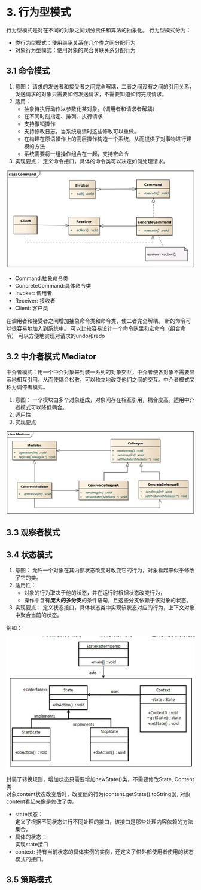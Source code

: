# 3. 行为型模式
行为型模式是对在不同的对象之间划分责任和算法的抽象化。
行为型模式分为：
- 类行为型模式：使用继承关系在几个类之间分配行为
- 对象行为型模式：使用对象的聚合关联关系分配行为

## 3.1 命令模式
1. 意图：
请求的发送者和接受者之间完全解耦，二者之间没有之间的引用关系，发送请求的对象只需要如何发送请求，不需要知道如何完成请求。
2. 适用：
    - 抽象待执行动作以参数化某对象。（调用者和请求者解耦）
    - 在不同时刻指定、排列、执行请求
    - 支持撤销操作
    - 支持修改日志，当系统崩溃时这些修改可以重做。
    - 在构建在原语操作上的高层操作构造一个系统，从而提供了对事物进行建模的方法
    - 系统需要将一组操作组合在一起，支持宏命令
3. 实现要点：
定义命令接口，具体的命令类可以决定如何处理请求。

![picture 2](img/1594531803584.png)  
- Command:抽象命令类  
- ConcreteCommand:具体命令类
- Invoker: 调用者
- Receiver: 接收者
- Client: 客户类

在调用者和接受者之间增加抽象命令类和命令类，使二者完全解耦。
新的命令可以很容易地加入到系统中。
可以比较容易设计一个命令队里和宏命令（组合命令）
可以方便地实现对请求的undo和redo

## 3.2 中介者模式 Mediator
中介者模式：用一个中介对象来封装一系列的对象交互，中介者使各对象不需要显示地相互引用，从而使耦合松散，可以独立地改变他们之间的交互。中介者模式又称为调停者模式。
1. 意图：
一个模块由多个对象组成，对象间存在相互引用，耦合度高。适用中介者模式可以降低耦合。
2. 适用性
3. 实现要点

![picture 3](img/1594536722741.png)  

## 3.3 观察者模式
## 3.4 状态模式
1. 意图：
允许一个对象在其内部状态改变时改变它的行为，对象看起来似乎修改了它的类。
2. 适用性：
    - 对象的行为取决于他的状态，并在运行时根据状态改变行为，
    - 操作中含有**庞大的多分支**的条件语句，且这些分支依赖于该对象的状态。
3. 实现要点：
定义状态接口，具体状态类中实现该状态对应的行为，上下文对象中聚合当前的状态。

例如：

![1594133397904.png](img\1594133397904.png)


封装了转换规则，增加状态只需要增加newState()类，不需要修改State, Content类  
对象content状态改变后时，改变他的行为(content.getState().toString()), 对象content看起来像是修改了类。

- state状态：  
定义了根据不同状态进行不同处理的接口，该接口是那些处理内容依赖的方法集合。
- 具体的状态：  
实现state接口
- context:
持有当前状态的具体实例的实例，还定义了供外部使用者使用的状态模式的接口。

## 3.5 策略模式